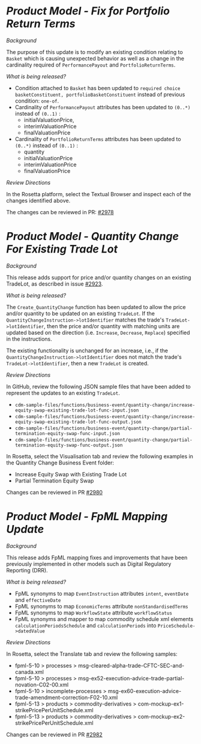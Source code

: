 # _Product Model - Fix for Portfolio Return Terms_

_Background_

The purpose of this update is to modify an existing condition relating to `Basket` which is causing unexpected behavior as well as a change in the cardinality required of `PerformancePayout` and `PortfolioReturnTerms`.

_What is being released?_

- Condition attached to `Basket` has been updated to `required choice basketConstituent, portfolioBasketConstituent` instead of previous condition: `one-of`.
- Cardinality of `PerformancePayout` attributes has been updated to `(0..*)` instead of `(0..1)` :
    - initialValuationPrice,
    - interimValuationPrice
    - finalValuationPrice
- Cardinality of `PortfolioReturnTerms` attributes has been updated to `(0..*)` instead of `(0..1)` :
    - quantity
    - initialValuationPrice
    - interimValuationPrice
    - finalValuationPrice

_Review Directions_

In the Rosetta platform, select the Textual Browser and inspect each of the changes identified above.

The changes can be reviewed in PR: [#2978](https://github.com/finos/common-domain-model/pull/2978)

# *Product Model - Quantity Change For Existing Trade Lot*

_Background_

This release adds support for price and/or quantity changes on an existing TradeLot, as described in issue [#2923](https://github.com/finos/common-domain-model/issues/2923).

_What is being released?_

The `Create_QuantityChange` function has been updated to allow the price and/or quantity to be updated on an existing `TradeLot`. If the `QuantityChangeInstruction->lotIdentifier` matches the trade's `TradeLot->lotIdentifier`, then the price and/or quantity with matching units are updated based on the direction (i.e. `Increase`, `Decrease`, `Replace`) specified in the instructions.

The existing functionality is unchanged for an increase, i.e., if the `QuantityChangeInstruction->lotIdentifier` does not match the trade's `TradeLot->lotIdentifier`, then a new `TradeLot` is created.

_Review Directions_

In GitHub, review the following JSON sample files that have been added to represent the updates to an existing `TradeLot`.

- `cdm-sample-files/functions/business-event/quantity-change/increase-equity-swap-existing-trade-lot-func-input.json`
- `cdm-sample-files/functions/business-event/quantity-change/increase-equity-swap-existing-trade-lot-func-output.json`
- `cdm-sample-files/functions/business-event/quantity-change/partial-termination-equity-swap-func-input.json`
- `cdm-sample-files/functions/business-event/quantity-change/partial-termination-equity-swap-func-output.json`

In Rosetta, select the Visualisation tab and review the following examples in the Quantity Change Business Event folder:

- Increase Equity Swap with Existing Trade Lot
- Partial Termination Equity Swap

Changes can be reviewed in PR [#2980](https://github.com/finos/common-domain-model/pull/2980)

# *Product Model - FpML Mapping Update*

_Background_

This release adds FpML mapping fixes and improvements that have been previously implemented in other models such as Digital Regulatory Reporting (DRR).

_What is being released?_

- FpML synonyms to map `EventInstruction` attributes `intent`, `eventDate` and `effectiveDate`
- FpML synonyms to map `EconomicTerms` attribute `nonStandardisedTerms`
- FpML synonyms to map `WorkflowState` attribute `workflowStatus`
- FpML synonyms and mapper to map commodity schedule xml elements `calculationPeriodsSchedule` and `calculationPeriods` into `PriceSchedule->datedValue`

_Review Directions_

In Rosetta, select the Translate tab and review the following samples:

- fpml-5-10 > processes > msg-cleared-alpha-trade-CFTC-SEC-and-canada.xml
- fpml-5-10 > processes > msg-ex52-execution-advice-trade-partial-novation-C02-00.xml
- fpml-5-10 > incomplete-processes > msg-ex60-execution-advice-trade-amendment-correction-F02-10.xml
- fpml-5-13 > products > commodity-derivatives > com-mockup-ex1-strikePricePerUnitSchedule.xml
- fpml-5-13 > products > commodity-derivatives > com-mockup-ex2-strikePricePerUnitSchedule.xml

Changes can be reviewed in PR [#2982](https://github.com/finos/common-domain-model/pull/2982)
